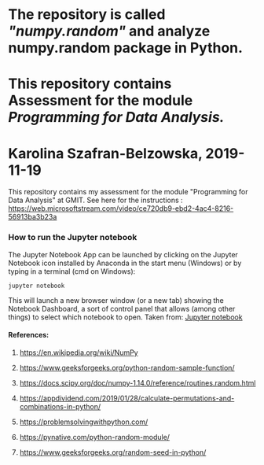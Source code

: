 
# The repository is called ***"numpy.random"*** and analyze numpy.random package in Python. 

# This repository contains Assessment for the module _Programming for Data Analysis._

# Karolina Szafran-Belzowska, 2019-11-19

This repository contains my assessment for the module "Programming for Data Analysis" at GMIT.
See here for the instructions : https://web.microsoftstream.com/video/ce720db9-ebd2-4ac4-8216-56913ba3b23a

### How to run the Jupyter notebook
The Jupyter Notebook App can be launched by clicking on the Jupyter Notebook icon installed by Anaconda in the start menu (Windows) or by typing in a terminal (cmd on Windows):
```
jupyter notebook
```
This will launch a new browser window (or a new tab) showing the Notebook Dashboard, a sort of control panel that allows (among other things) to select which notebook to open. Taken from: [Jupyter notebook](https://jupyter-notebook-beginner-guide.readthedocs.io/en/latest/execute.html)


#### References:

1. https://en.wikipedia.org/wiki/NumPy

2. https://www.geeksforgeeks.org/python-random-sample-function/

3. https://docs.scipy.org/doc/numpy-1.14.0/reference/routines.random.html

4. https://appdividend.com/2019/01/28/calculate-permutations-and-combinations-in-python/

5. https://problemsolvingwithpython.com/

6. https://pynative.com/python-random-module/

7. https://www.geeksforgeeks.org/random-seed-in-python/
